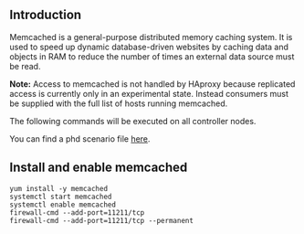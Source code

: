 Introduction
------------

Memcached is a general-purpose distributed memory caching system. It is used to speed up dynamic database-driven websites by caching data and objects in RAM to reduce the number of times an external data source must be read.

**Note:** Access to memcached is not handled by HAproxy because replicated access is currently only in an experimental state. Instead consumers must be supplied with the full list of hosts running memcached.

The following commands will be executed on all controller nodes.

You can find a phd scenario file [here](phd-setup/memcached.scenario).

Install and enable memcached
----------------------------

    yum install -y memcached
    systemctl start memcached
    systemctl enable memcached
    firewall-cmd --add-port=11211/tcp
    firewall-cmd --add-port=11211/tcp --permanent
